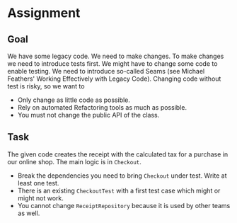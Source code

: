 Assignment
============

Goal
----

We have some legacy code. We need to make changes.
To make changes we need to introduce tests first.
We might have to change some code to enable testing.
We need to introduce so-called Seams (see Michael
Feathers' Working Effectively with Legacy Code).
Changing code without test is risky, so we want to

* Only change as little code as possible.
* Rely on automated Refactoring tools as much as possible.
* You must not change the public API of the class.


Task
----

The given code creates the receipt with the calculated tax
for a purchase in our online shop. The main logic is in `Checkout`.

* Break the dependencies you need to bring `Checkout` under test. Write at least one test.
* There is an existing `CheckoutTest` with a first test case which might or might not work.
* You cannot change `ReceiptRepository` because it is used by other teams as well.
